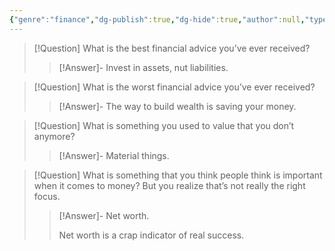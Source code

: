 ```yaml
---
{"genre":"finance","dg-publish":true,"dg-hide":true,"author":null,"type":"Q&A","tags":["finance"],"title":"Đâu là lời khuyên tài chính tốt nhất","permalink":"/dau-la-loi-khuyen-tai-chinh-tot-nhat/","hide":true,"dgPassFrontmatter":true}
---
```



> [!Question] What is the best financial advice you’ve ever received?
>> [!Answer]-
>> Invest in assets, nut liabilities.

> [!Question] What is the worst financial advice you’ve ever received?
>> [!Answer]-
>> The way to build wealth is saving your money.

> [!Question] What is something you used to value that you don’t anymore?
>> [!Answer]-
>> Material things.

> [!Question] What is something that you think people think is important when it comes to money? But you realize that’s not really the right focus.
>> [!Answer]-
>> Net worth. 
>>
>> Net worth is a crap indicator of real success.